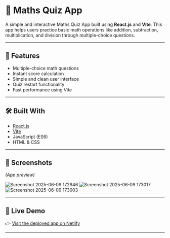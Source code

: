 # 🧠 Maths Quiz App

A simple and interactive Maths Quiz App built using **React.js** and **Vite**. This app helps users practice basic math operations like addition, subtraction, multiplication, and division through multiple-choice questions.

---

## 🚀 Features

- Multiple-choice math questions
- Instant score calculation
- Simple and clean user interface
- Quiz restart functionality
- Fast performance using Vite

---

## 🛠️ Built With

- [React.js](https://reactjs.org/)
- [Vite](https://vitejs.dev/)
- JavaScript (ES6)
- HTML & CSS

---

## 📸 Screenshots

*(App preview)*

![Screenshot 2025-06-09 172946](https://github.com/user-attachments/assets/1947a22a-ef85-41cc-a86b-a80fdc5bfa94)
![Screenshot 2025-06-09 173017](https://github.com/user-attachments/assets/8ae9938c-c15e-4ba7-9389-40d3aaa8a5cb)
![Screenshot 2025-06-09 173003](https://github.com/user-attachments/assets/2b8c905d-902d-49ed-9c70-33577aae46c5)

---

## 🔗 Live Demo

👉 [Visit the deployed app on Netlify](https://app.netlify.com/projects/aesthetic-bienenstitch-2e8cc1/overview)

---



